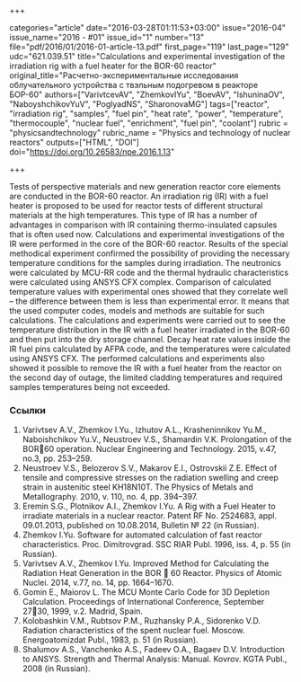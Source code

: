 +++

categories="article"
date="2016-03-28T01:11:53+03:00"
issue="2016-04"
issue_name="2016 - #01"
issue_id="1"
number="13"
file="pdf/2016/01/2016-01-article-13.pdf"
first_page="119"
last_page="129"
udc="621.039.51"
title="Calculations and experimental investigation of the irradiation rig with a fuel heater for the BOR-60 reactor"
original_title="Расчетно-экспериментальные исследования облучательного устройства с твэльным подогревом в реакторе БОР-60"
authors=["VarivtcevAV", "ZhemkovIYu", "BoevAV", "IshuninaOV", "NaboyshchikovYuV", "PoglyadNS", "SharonovaMG"]
tags=["reactor", "irradiation rig", "samples", "fuel pin", "heat rate", "power", "temperature", "thermocouple", "nuclear fuel", "enrichment", "fuel pin", "coolant"]
rubric = "physicsandtechnology"
rubric_name = "Physics and technology of nuclear reactors"
outputs=["HTML", "DOI"]
doi="https://doi.org/10.26583/npe.2016.1.13"

+++

Tests of perspective materials and new generation reactor core elements are conducted in the BOR-60 reactor. An irradiation rig (IR) with a fuel heater is proposed to be used for reactor tests of different structural materials at the high temperatures. This type of IR has a number of advantages in comparison with IR containing thermo-insulated capsules that is often used now. Calculations and experimental investigations of the IR were performed in the core of the BOR-60 reactor. Results of the special methodical experiment confirmed the possibility of providing the necessary temperature conditions for the samples during irradiation. The neutronics were calculated by MCU-RR code and the thermal hydraulic characteristics were calculated using ANSYS CFX complex. Comparison of calculated temperature values with experimental ones showed that they correlate well – the difference between them is less than experimental error. It means that the used computer codes, models and methods are suitable for such calculations. The calculations and experiments were carried out to see the temperature distribution in the IR with a fuel heater irradiated in the BOR-60 and then put into the dry storage channel. Decay heat rate values inside the IR fuel pins calculated by AFPA code, and the temperatures were calculated using ANSYS CFX. The performed calculations and experiments also showed it possible to remove the IR with a fuel heater from the reactor on the second day of outage, the limited cladding temperatures and required samples temperatures being not exceeded.

### Ссылки

1. Varivtsev A.V., Zhemkov I.Yu., Izhutov A.L., Krasheninnikov Yu.M., Naboishchikov Yu.V., Neustroev V.S., Shamardin V.K. Prolongation of the BOR60 operation. Nuclear Engineering and Technology. 2015, v.47, no.3, pp. 253–259.
2. Neustroev V.S., Belozerov S.V., Makarov E.I., Ostrovskii Z.E. Effect of tensile and compressive stresses on the radiation swelling and creep strain in austenitic steel KH18N10T. The Physics of Metals and Metallography. 2010, v. 110, no. 4, pp. 394–397.
3. Eremin S.G., Plotnikov A.I., Zhemkov I.Yu. A Rig with a Fuel Heater to irradiate materials in a nuclear reactor. Patent RF No. 2524683, appl. 09.01.2013, published on 10.08.2014, Bulletin № 22 (in Russian).
4. Zhemkov I.Yu. Software for automated calculation of fast reactor characteristics. Proc. Dimitrovgrad. SSC RIAR Publ. 1996, iss. 4, p. 55 (in Russian).
5. Varivtsev A.V., Zhemkov I.Yu. Improved Method for Calculating the Radiation Heat Generation in the BOR  60 Reactor. Physics of Atomic Nuclei. 2014, v.77, no. 14, pp. 1664–1670.
6. Gomin E., Maiorov L. The MCU Monte Carlo Code for 3D Depletion Calculation. Proceedings of International Conference, September 2730, 1999, v.2. Madrid, Spain.
7. Kolobashkin V.M., Rubtsov P.M., Ruzhansky P.A., Sidorenko V.D. Radiation characteristics of the spent nuclear fuel. Moscow. Energoatomizdat Publ., 1983, p. 51 (in Russian).
8. Shalumov A.S., Vanchenko A.S., Fadeev O.A., Bagaev D.V. Introduction to ANSYS. Strength and Thermal Analysis: Manual. Kovrov. KGTA Publ., 2008 (in Russian).